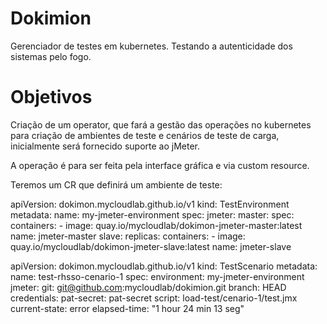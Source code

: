 # Dokimion
Gerenciador de testes em kubernetes. Testando a autenticidade dos sistemas pelo fogo.


# Objetivos

Criação de um operator, que fará a gestão das operações no kubernetes para criação de ambientes de teste e cenários de teste de carga, inicialmente será fornecido suporte ao jMeter.

A operação é para ser feita pela interface gráfica e via custom resource.

Teremos um CR que definirá um ambiente de teste:

apiVersion: dokimon.mycloudlab.github.io/v1
kind: TestEnvironment
metadata:
  name: my-jmeter-environment 
spec:
  jmeter:
    master:
     spec:
       containers:
       - image: quay.io/mycloudlab/dokimon-jmeter-master:latest
         name: jmeter-master
    slave:
        replicas:
        containers:
        - image: quay.io/mycloudlab/dokimon-jmeter-slave:latest
        name: jmeter-slave

apiVersion: dokimon.mycloudlab.github.io/v1
kind: TestScenario
metadata:
  name: test-rhsso-cenario-1 
spec:
  environment: my-jmeter-environment
  jmeter:
    git: git@github.com:mycloudlab/dokimion.git
    branch: HEAD
    credentials:
      pat-secret: pat-secret
    script: load-test/cenario-1/test.jmx 
  current-state: error
  elapsed-time: "1 hour 24 min 13 seg"
